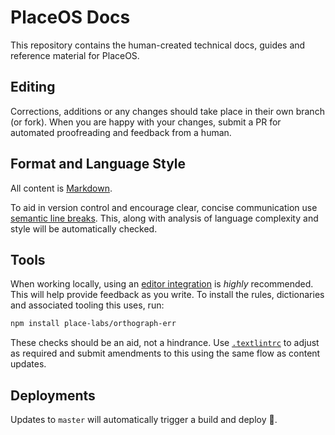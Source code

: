 # PlaceOS Docs

This repository contains the human-created technical docs, guides and reference material for PlaceOS.


## Editing

Corrections, additions or any changes should take place in their own branch (or fork).
When you are happy with your changes, submit a PR for automated proofreading and feedback from a human.


## Format and Language Style

All content is [Markdown](https://www.markdownguide.org/).

To aid in version control and encourage clear, concise communication use [semantic line breaks](https://sembr.org/).
This, along with analysis of language complexity and style will be automatically checked.


## Tools

When working locally, using an [editor integration](https://textlint.github.io/docs/integrations.html) is _highly_ recommended.
This will help provide feedback as you write.
To install the rules, dictionaries and associated tooling this uses, run:
```bash
npm install place-labs/orthograph-err
```

These checks should be an aid, not a hindrance.
Use [`.textlintrc`](./.textlintrc) to adjust as required and submit amendments to this using the same flow as content updates.


## Deployments

Updates to `master` will automatically trigger a build and deploy :robot:.
